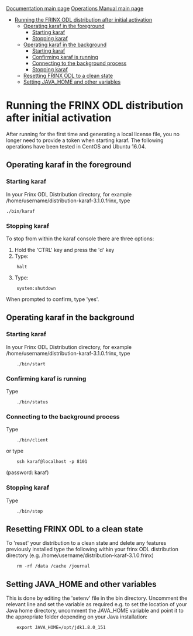 [Documentation main page](https://frinxio.github.io/Frinx-docs/)
[Operations Manual main page](https://frinxio.github.io/Frinx-docs/FRINX_ODL_Distribution/Carbon/operations_manual.html)
<!-- TOC -->

- [Running the FRINX ODL distribution after initial activation](#running-the-frinx-odl-distribution-after-initial-activation)
    - [Operating karaf in the foreground](#operating-karaf-in-the-foreground)
        - [Starting karaf](#starting-karaf)
        - [Stopping karaf](#stopping-karaf)
    - [Operating karaf in the background](#operating-karaf-in-the-background)
        - [Starting karaf](#starting-karaf-1)
        - [Confirming karaf is running](#confirming-karaf-is-running)
        - [Connecting to the background process](#connecting-to-the-background-process)
        - [Stopping karaf](#stopping-karaf-1)
    - [Resetting FRINX ODL to a clean state](#resetting-frinx-odl-to-a-clean-state)
    - [Setting JAVA_HOME and other variables](#setting-java_home-and-other-variables)

<!-- /TOC -->
# Running the FRINX ODL distribution after initial activation

After running for the first time and generating a local license file, you no longer need to provide a token when starting karaf.
The following operations have been tested in CentOS and Ubuntu 16.04.

## Operating karaf in the foreground
### Starting karaf
In your Frinx ODL Distribution directory, for example /home/username/distribution-karaf-3.1.0.frinx, type

    ./bin/karaf 

### Stopping karaf
To stop from within the karaf console there are three options:

1. Hold the 'CTRL' key and press the 'd' key 
2. Type:
```
    halt
```
3. Type:
```
    system:shutdown
```
When prompted to confirm, type 'yes'.

## Operating karaf in the background
### Starting karaf 
In your Frinx ODL Distribution directory, for example /home/username/distribution-karaf-3.1.0.frinx, type
```
    ./bin/start
```
### Confirming karaf is running
Type
```
    ./bin/status
```
### Connecting to the background process
Type
```
    ./bin/client
```
or type
```
    ssh karaf@localhost -p 8101
```
(password: karaf)

### Stopping karaf
Type
```
    ./bin/stop
```
## Resetting FRINX ODL to a clean state
To 'reset' your distribution to a clean state and delete any features previously installed type the following within your frinx ODL distribution directory (e.g. /home/username/distribution-karaf-3.1.0.frinx)
```
    rm -rf /data /cache /journal
```
## Setting JAVA_HOME and other variables
This is done by editing the 'setenv' file in the bin directory. Uncomment the relevant line and set the variable as required e.g. to set the location of your Java home directory, uncomment the JAVA_HOME variable and point it to the appropriate folder depending on your Java installation:
``` 
    export JAVA_HOME=/opt/jdk1.8.0_151
```